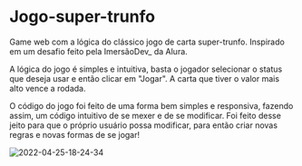 # Jogo-super-trunfo
Game web com a lógica do clássico jogo de carta super-trunfo. Inspirado em um desafio feito pela ImersãoDev_ da Alura.

A lógica do jogo é simples e intuitiva, basta o jogador selecionar o status que deseja usar e então clicar em "Jogar". 
A carta que tiver o valor mais alto vence a rodada.

O código do jogo foi feito de uma forma bem simples e responsiva, fazendo assim, um código intuitivo de se mexer e de se modificar. 
Foi feito desse jeito para que o próprio usuário possa modificar, para então criar novas regras e novas formas de se jogar!

![2022-04-25-18-24-34](https://user-images.githubusercontent.com/78617642/165178712-97102070-d866-4236-a3b7-c0b324d212a5.gif)
